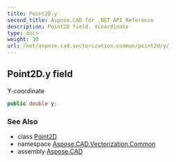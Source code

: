 ```yaml
---
title: Point2D.y
second_title: Aspose.CAD for .NET API Reference
description: Point2D field. Ycoordinate
type: docs
weight: 30
url: /net/aspose.cad.vectorization.common/point2d/y/
---
```

## Point2D.y field

Y-coordinate

```csharp
public double y;
```

### See Also

* class [Point2D](../)
* namespace [Aspose.CAD.Vectorization.Common](../../point2d/)
* assembly [Aspose.CAD](../../../)


